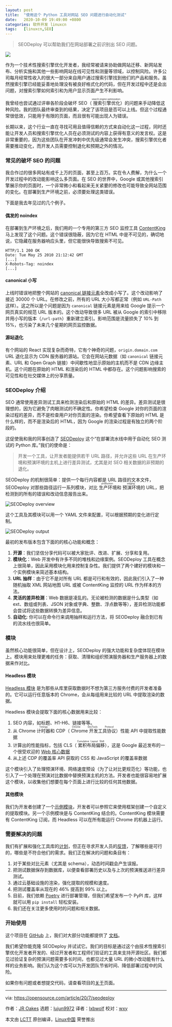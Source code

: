 ```yaml
---
layout: post
title:	"使用这个 Python 工具对网站 SEO 问题进行自动化测试"
date:	2020-10-09 19:49:00 +0800 
categories:	软件开发 linuxcn 
tags:	[linuxcn,SEO]
---
```




> 
> SEODeploy 可以帮助我们在网站部署之前识别出 SEO 问题。
> 
> 
> 


![](/Asserts/Images/album/202010/09/194928xbqvdd81amapgdae.jpg)


作为一个技术性搜索引擎优化开发者，我经常被请来协助做网站迁移、新网站发布、分析实施和其他一些影响网站在线可见性和测量等领域，以控制风险。许多公司每月经常性收入的很大一部分来自用户通过搜索引擎找到他们的产品和服务。虽然搜索引擎已经能妥善地处理没有被良好格式化的代码，但在开发过程中还是会出问题，对搜索引擎如何索引和为用户显示页面产生不利影响。


我曾经也尝试通过评审各阶段会破坏 SEO（<ruby> 搜索引擎优化 <rt>  search engine optimization </rt></ruby>）的问题来手动降低这种风险。我的团队最终审查到的结果，决定了该项目是否可以上线。但这个过程通常很低效，只能用于有限的页面，而且很有可能出现人为错误。


长期以来，这个行业一直在寻找可用且值得信赖的方式来自动化这一过程，同时还能让开发人员和搜索引擎优化人员在必须测试的内容上获得有意义的发言权。这是非常重要的，因为这些团队在开发冲刺中优先级通常会发生冲突，搜索引擎优化者需要推动变化，而开发人员需要控制退化和预期之外的情况。


### 常见的破坏 SEO 的问题


我合作过的很多网站有成千上万的页面，甚至上百万。实在令人费解，为什么一个开发过程中的改动能影响这么多页面。在 SEO 的世界中，Google 或其他搜索引擎展示你的页面时，一个非常微小和看起来无关紧要的修改也可能导致全网站范围的变化。在部署到生产环境之前，必须要处理这类错误。


下面是我去年见过的几个例子。


#### 偶发的 noindex


在部署到生产环境之后，我们用的一个专用的第三方 SEO 监控工具 [ContentKing](https://www.contentkingapp.com/) 马上发现了这个问题。这个错误很隐蔽，因为它在 HTML 中是不可见的，确切地说，它隐藏在服务器响应头里，但它能很快导致搜索不可见。



```
HTTP/1.1 200 OK
Date: Tue May 25 2010 21:12:42 GMT
[...]
X-Robots-Tag: noindex
[...]

```

#### canonical 小写


上线时错误地把整个网站的 [canonical 链接元素](https://en.wikipedia.org/wiki/Canonical_link_element)全改成小写了。这个改动影响了接近 30000 个 URL。在修改之前，所有的 URL 大小写都正常（例如 `URL-Path` 这样）。这之所以是个问题是因为 `canonical` 链接元素是用来给 Google 提示一个网页真实的规范 URL 版本的。这个改动导致很多 URL 被从 Google 的索引中移除并用小写的版本（`/url-path`）重新建立索引。影响范围是流量损失了 10% 到 15%，也污染了未来几个星期的网页监控数据。


#### 源站退化


有个网站的 React 实现复杂而奇特，它有个神奇的问题，`origin.domain.com` URL 退化显示为 CDN 服务器的源站。它会在网站元数据（如 `canonical` 链接元素、URL 和 Open Graph 链接）中间歇性地显示原始的主机而不是 CDN 边缘主机。这个问题在原始的 HTML 和渲染后的 HTML 中都存在。这个问题影响搜索的可见性和在社交媒体上的分享质量。


### SEODeploy 介绍


SEO 通常使用差异测试工具来检测渲染后和原始的 HTML 的差异。差异测试是很理想的，因为它避免了肉眼测试的不确定性。你希望检查 Google 对你的页面的渲染过程的差异，而不是检查用户对你页面的渲染。你希望查看下原始的 HTML 是什么样的，而不是渲染后的 HTML，因为 Google 的渲染过程是有独立的两个阶段的。


这促使我和我的同事创造了 [SEODeploy](https://github.com/locomotive-agency/SEODeploy) 这个“在部署流水线中用于自动化 SEO 测试的 Python 库。”我们的使命是：



> 
> 开发一个工具，让开发者能提供若干 URL 路径，并允许这些 URL 在生产环境和预演环境的主机上进行差异测试，尤其是对 SEO 相关数据的非预期的退化。
> 
> 
> 


SEODeploy 的机制很简单：提供一个每行内容都是 URL 路径的文本文件，SEODeploy 对那些路径运行一系列模块，对比<ruby> 生产环境 <rt>  production </rt></ruby>和<ruby> 预演环境 <rt>  staging </rt></ruby>的 URL，把检测到的所有的错误和改动信息报告出来。


![SEODeploy overview](/Asserts/Images/album/202010/09/195003c2o3a3pt8yp9szc5.png "SEODeploy overview")


这个工具及其模块可以用一个 YAML 文件来配置，可以根据预期的变化进行定制。


![SEODeploy output](/Asserts/Images/album/202010/09/195018bpgmxtrvgykrsaxx.png "SEODeploy output")


最初的发布版本包含下面的的核心功能和概念：


1. **开源**：我们坚信分享代码可以被大家批评、改进、扩展、分享和复用。
2. **模块化**：Web 开发中有许多不同的堆栈和边缘案例。SEODeploy 工具在概念上很简单，因此采用模块化用来控制复杂性。我们提供了两个建好的模块和一个实例模块来简述基本结构。
3. **URL 抽样**：由于它不是对所有 URL 都是可行和有效的，因此我们引入了一种随机抽取 XML 网站地图 URL 或被 ContentKing 监控的 URL 作为样本的方法。
4. **灵活的差异检测**：Web 数据是凌乱的。无论被检测的数据是什么类型（如 ext、数组或列表、JSON 对象或字典、整数、浮点数等等），差异检测功能都会尝试将这些数据转换为差异信息。
5. **自动化**: 你可以在命令行来调用抽样和运行方法，将 SEODeploy 融合到已有的流水线也很简单。


### 模块


虽然核心功能很简单，但在设计上，SEODeploy 的强大功能和复杂度体现在模块上。模块用来处理更难的任务：获取、清理和组织预演服务器和生产服务器上的数据来作对比。


#### Headless 模块


[Headless 模块](https://locomotive-agency.github.io/SEODeploy/modules/headless/) 是为那些从库里获取数据时不想为第三方服务付费的开发者准备的。它可以运行任意版本的 Chrome，会从每组用来比较的 URL 中提取渲染的数据。


Headless 模块会提取下面的核心数据用来比较：


1. SEO 内容，如标题、H1-H6、链接等等。
2. 从 Chrome <ruby> 计时器 <rt>  Timings </rt></ruby>和 CDP（<ruby> Chrome 开发工具协议 <rt>  Chrome DevTools Protocol </rt></ruby>）性能 API 中提取性能数据
3. 计算出的性能指标，包括 CLS（<ruby> 累积布局偏移 <rt>  Cumulative Layout Shift </rt></ruby>），这是 Google 最近发布的一个很受欢迎的 [Web 核心数据](https://web.dev/vitals/)
4. 从上述 CDP 的覆盖率 API 获取的 CSS 和 JavaScript 的覆盖率数据


这个模块引入了处理预演环境、网络速度预设（为了让对比更规范化）等功能，也引入了一个处理在预演对比数据中替换预演主机的方法。开发者也能很容易地扩展这个模块，以收集他们想要在每个页面上进行比较的任何其他数据。


#### 其他模块


我们为开发者创建了一个[示例模块](https://locomotive-agency.github.io/SEODeploy/modules/creating/)，开发者可以参照它来使用框架创建一个自定义的提取模块。另一个示例模块是与 ContentKing 结合的。ContentKing 模块需要有 ContentKing 订阅，而 Headless 可以在所有能运行 Chrome 的机器上运行。


### 需要解决的问题


我们有扩展和强化工具库的[计划](https://locomotive-agency.github.io/SEODeploy/todo/)，但正在寻求开发人员的[反馈](https://locomotive-agency.github.io/SEODeploy/about/#contact)，了解哪些是可行的，哪些是不符合他们的需求。我们正在解决的问题和条目有：


1. 对于某些对比元素（尤其是 schema），动态时间戳会产生误报。
2. 把测试数据保存到数据库，以便查看部署历史以及与上次的预演推送进行差异测试。
3. 通过云基础设施的渲染，强化提取的规模和速度。
4. 把测试覆盖率从现在的 46% 提高到 99% 以上。
5. 目前，我们依赖 [Poetry](https://python-poetry.org/) 进行部署管理，但我们希望发布一个 PyPl 库，这样就可以用 `pip install` 轻松安装。
6. 我们还在关注更多使用时的问题和相关数据。


### 开始使用


这个项目在 [GitHub](https://github.com/locomotive-agency/SEODeploy) 上，我们对大部分功能都提供了 [文档](https://locomotive-agency.github.io/SEODeploy/)。


我们希望你能克隆 SEODeploy 并试试它。我们的目标是通过这个由技术性搜索引擎优化开发者开发的、经过开发者和工程师们验证的工具来支持开源社区。我们都见过验证复杂的预演问题需要多长时间，也都见过大量 URL 的微小改动能有什么样的业务影响。我们认为这个库可以为开发团队节省时间、降低部署过程中的风险。


如果你有问题或者想提交代码，请查看项目的[关于](https://locomotive-agency.github.io/SEODeploy/about/)页面。




---


via: <https://opensource.com/article/20/7/seodeploy>


作者：[JR Oakes](https://opensource.com/users/jroakes) 选题：[lujun9972](https://github.com/lujun9972) 译者：[lxbwolf](https://github.com/lxbwolf) 校对：[wxy](https://github.com/wxy)


本文由 [LCTT](https://github.com/LCTT/TranslateProject) 原创编译，[Linux中国](https://linux.cn/) 荣誉推出
